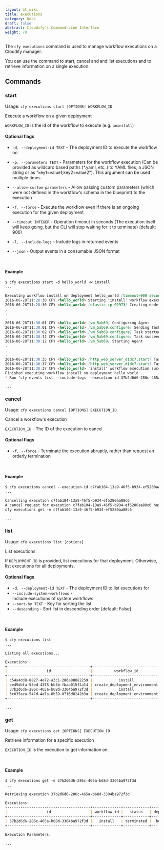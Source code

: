 ```yaml
---
layout: bt_wiki
title: executions
category: Docs
draft: false
abstract: Cloudify's Command-Line Interface
weight: 70
---
```


The `cfy executions` command is used to manage workflow executions on a Cloudify manager.

You can use the command to start, cancel and and list executions and to retrieve information on a single execution.


## Commands

### start

Usage: `cfy executions start [OPTIONS] WORKFLOW_ID`

Execute a workflow on a given deployment 

`WORKFLOW_ID` is the id of the workflow to execute (e.g. `uninstall`)

#### Optional flags

* `-d, --deployment-id TEXT` - 
                        The deployment ID to execute the workflow on
* `-p, --parameters TEXT` -
                        Parameters for the workflow execution (Can be provided
                        as wildcard based paths (*.yaml, etc..) to YAML files,
                        a JSON string or as "key1=value1;key2=value2"). This
                        argument can be used multiple times.
* `--allow-custom-parameters` -
                        Allow passing custom parameters (which were not
                        defined in the workflow's schema in the blueprint) to
                        the execution

* `-f, --force` -          Execute the workflow even if there is an ongoing
                        execution for the given deployment
* `--timeout INTEGER` -     Operation timeout in seconds (The execution itself
                        will keep going, but the CLI will stop waiting for it
                        to terminate) (default: 900)
* `-l, --include-logs` -   Include logs in returned events
* `--json` -               Output events in a consumable JSON format


&nbsp;
#### Example

```markdown
$ cfy executions start -d hello_world -w install
...

Executing workflow install on deployment hello_world [timeout=900 seconds]
2016-06-28T11:28:30 CFY <hello_world> Starting 'install' workflow execution
2016-06-28T11:28:30 CFY <hello_world> [elastic_ip_02973] Creating node
.
.
.
2016-06-28T11:30:01 CFY <hello_world> [vm_5ab69] Configuring Agent
2016-06-28T11:30:01 CFY <hello_world> [vm_5ab69.configure] Sending task 'cloudify_agent.installer.operations.configure'
2016-06-28T11:30:02 CFY <hello_world> [vm_5ab69.configure] Task started 'cloudify_agent.installer.operations.configure'
2016-06-28T11:30:12 CFY <hello_world> [vm_5ab69.configure] Task succeeded 'cloudify_agent.installer.operations.configure'
2016-06-28T11:30:12 CFY <hello_world> [vm_5ab69] Starting Agent
.
.
.
2016-06-28T11:30:35 CFY <hello_world> [http_web_server_d1dc7.start] Task started 'script_runner.tasks.run'
2016-06-28T11:30:37 CFY <hello_world> [http_web_server_d1dc7.start] Task succeeded 'script_runner.tasks.run'
2016-06-28T11:30:37 CFY <hello_world> 'install' workflow execution succeeded
Finished executing workflow install on deployment hello_world
* Run 'cfy events list --include-logs --execution-id 37b2d6d6-286c-465a-b68d-3304ba972f3d' to retrieve the execution's events/logs

...
```


### cancel

Usage: `cfy executions cancel [OPTIONS] EXECUTION_ID`

Cancel a workflow's execution

`EXECUTION_ID` - The ID of the execution to cancel

#### Optional flags

* `-f, --force` - Terminate the execution abruptly, rather than request an orderly termination

&nbsp;
#### Example

```markdown
$ cfy executions cancel --execution-id c7fab104-13a9-46f5-b934-ef5280aa88c6
...

Cancelling execution c7fab104-13a9-46f5-b934-ef5280aa88c6
A cancel request for execution c7fab104-13a9-46f5-b934-ef5280aa88c6 has been sent. To track the execution's status, use:
cfy executions get -e c7fab104-13a9-46f5-b934-ef5280aa88c6

...
```

### list

Usage: `cfy executions list [options]`

List executions

If `DEPLOYMENT_ID` is provided, list executions for that deployment.
Otherwise, list executions for all deployments.

#### Optional flags

* `-d, --deployment-id TEXT` - 
                        The deployment ID to list executions for
* `--include-system-workflows` -   
                        Include executions of system workflows
* `--sort-by TEXT` -    Key for sorting the list
* `--descending` -      Sort list in descending order [default: False]

&nbsp;
#### Example

```markdown
$ cfy executions list
...

Listing all executions...

Executions:
+--------------------------------------+-------------------------------+----------------+------------+----------------------------+
|                  id                  |          workflow_id          | deployment_id  |   status   |         created_at         |
+--------------------------------------+-------------------------------+----------------+------------+----------------------------+
| c54a4dd8-8827-4e72-a3c1-286a88882259 |            install            | simple_website |   failed   | 2016-06-28 09:57:14.762093 |
| ce49dbfa-53ed-4378-bb5b-fbaa015f2a14 | create_deployment_environment |  hello_world   | terminated | 2016-06-28 11:28:02.045416 |
| 37b2d6d6-286c-465a-b68d-3304ba972f3d |            install            |  hello_world   | terminated | 2016-06-28 11:28:29.605230 |
| 3c035aea-547d-4a7a-8b59-0716d8242b3a | create_deployment_environment | simple_website | terminated | 2016-06-28 09:20:40.972539 |
+--------------------------------------+-------------------------------+----------------+------------+----------------------------+

...
```

### get

Usage: `cfy executions get [OPTIONS] EXECUTION_ID`

Retrieve information for a specific execution

`EXECUTION_ID` is the execution to get information on.

&nbsp;
#### Example

```markdown
$ cfy executions get -e 37b2d6d6-286c-465a-b68d-3304ba972f3d
...

Retrieving execution 37b2d6d6-286c-465a-b68d-3304ba972f3d

Executions:
+--------------------------------------+-------------+------------+---------------+----------------------------+-------+
|                  id                  | workflow_id |   status   | deployment_id |         created_at         | error |
+--------------------------------------+-------------+------------+---------------+----------------------------+-------+
| 37b2d6d6-286c-465a-b68d-3304ba972f3d |   install   | terminated |  hello_world  | 2016-06-28 11:28:29.605230 |       |
+--------------------------------------+-------------+------------+---------------+----------------------------+-------+

Execution Parameters:

...
```